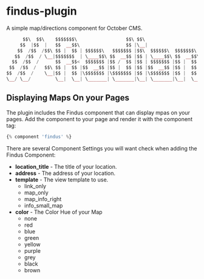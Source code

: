 findus-plugin
===========

A simple map/directions component for October CMS.
```php
      $$\  $$\    $$$$$$$\                  $$\ $$\                      $$\     $$\      $$\           $$\       
     $$  |$$  |   $$  __$$\                 $$ |\__|                     $$ |    $$ | $\  $$ |          $$ |      
    $$  /$$  /$$\ $$ |  $$ | $$$$$$\   $$$$$$$ |$$\  $$$$$$\  $$$$$$$\ $$$$$$\   $$ |$$$\ $$ | $$$$$$\  $$$$$$$\  
   $$  /$$  / \__|$$$$$$$  | \____$$\ $$  __$$ |$$ | \____$$\ $$  __$$\\_$$  _|  $$ $$ $$\$$ |$$  __$$\ $$  __$$\ 
  $$  /$$  /      $$  __$$<  $$$$$$$ |$$ /  $$ |$$ | $$$$$$$ |$$ |  $$ | $$ |    $$$$  _$$$$ |$$$$$$$$ |$$ |  $$ |
 $$  /$$  /   $$\ $$ |  $$ |$$  __$$ |$$ |  $$ |$$ |$$  __$$ |$$ |  $$ | $$ |$$\ $$$  / \$$$ |$$   ____|$$ |  $$ |
$$  /$$  /    \__|$$ |  $$ |\$$$$$$$ |\$$$$$$$ |$$ |\$$$$$$$ |$$ |  $$ | \$$$$  |$$  /   \$$ |\$$$$$$$\ $$$$$$$  |
\__/ \__/         \__|  \__| \_______| \_______|\__| \_______|\__|  \__|  \____/ \__/     \__| \_______|\_______/ 
```

## Displaying Maps On your Pages

The plugin includes the Findus component that can display mpas on your pages. Add the component to your page and render it with the component tag:

```php
{% component 'findus' %}
```

There are several Component Settings you will want check when adding the Findus Component:

* **location_title** - The title of your location.
* **address** - The address of your location.
* **template** - The view template to use.
   - link_only
   - map_only
   - map_info_right
   - info_small_map
* **color** - The Color Hue of your Map
   - none
   - red
   - blue
   - green
   - yellow
   - purple
   - grey
   - black
   - brown

